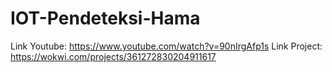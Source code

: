 # IOT-Pendeteksi-Hama

Link Youtube: https://www.youtube.com/watch?v=90nIrgAfp1s
Link Project: https://wokwi.com/projects/361272830204911617
